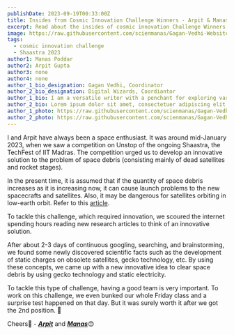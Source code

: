 ```yaml
---
publishDate: 2023-09-19T00:33:00Z
title: Insides from Cosmic Innovation Challenge Winners - Arpit & Manas
excerpt: Read about the insides of cosmic innovation Challenge Winners of Space Sustainability Track.
image: https://raw.githubusercontent.com/scienmanas/Gagan-Vedhi-Website/main/src/content/images_posts/cosmic-innovation-challenge-space-sustainability-track.png
tags:
  - cosmic innovation challenge
  - Shaastra 2023
author1: Manas Poddar
author2: Arpit Gupta
author3: none
author4: none
author_1_bio_designation: Gagan Vedhi, Coordinator
author_2_bio_designation: Digital Wizards, Coordiantor
author_1_bio: I am a versatile writer with a penchant for exploring various genres, drawing inspiration from a diverse range of books, including sci-fi, romantic comedy, and thrilling crime novels by acclaimed author Chetan Bhagat. His fascination with astronomy was ignited in his childhood, gazing at the stars, and fueled further by a dream of journeying through a wormhole. Manas brings a touch of humor to his writing, adding a delightful and entertaining element to his work. With a unique blend of creativity and a lighthearted approach, he invites readers on imaginative journeys through his words.
author_2_bio: Lorem ipsum dolor sit amet, consectetuer adipiscing elit. Aenean commodo ligula eget dolor. Aenean massa. Cum sociis natoque penatibus et magnis dis parturient montes, nascetur ridiculus mus. Donec quam felis, ultricies nec, pellentesque eu, pretium quis, sem. Nulla consequat massa quis enim. Donec pede justo, fringilla vel, aliquet nec, vulputate eget, arcu. In enim justo, rhoncus ut, imperdiet a, venenatis vitae, justo. Nullam dictum felis eu pede mollis pretium. Integer tincidunt. Cras dapibus
author_1_photo: https://raw.githubusercontent.com/scienmanas/Gagan-Vedhi-Website/blog/src/content/author_images/manas.png
author_2_photo: https://raw.githubusercontent.com/scienmanas/Gagan-Vedhi-Website/blog/src/content/author_images/arpit.png
---
```

I and Arpit have always been a space enthusiast. It was around mid-January 2023, when we saw a competition on Unstop of the ongoing Shaastra, the TechFest of IIT Madras. The competition urged us to develop an innovative solution to the problem of space debris (consisting mainly of dead satellites and rocket stages).

In the present time, it is assumed that if the quantity of space debris increases as it is increasing now, it can cause launch problems to the new spacecrafts and satellites. Also, it may be dangerous for satellites orbiting in low-earth orbit. Refer to this [article](https://www.weforum.org/agenda/2023/06/orbital-debris-space-junk-removal).

To tackle this challenge, which required innovation, we scoured the internet spending hours reading new research articles to think of an innovative solution.

After about 2-3 days of continuous googling, searching, and brainstorming, we found some newly discovered scientific facts such as the development of static charges on obsolete satellites, gecko technology, etc. By using these concepts, we came up with a new innovative idea to clear space debris by using gecko technology and static electricity.

To tackle this type of challenge, having a good team is very important. To work on this challenge, we even bunked our whole Friday class and a surprise test happened on that day. But it was surely worth it after we got the 2nd position. 🎉

Cheers🥂 - [***Arpit***](https://www.github.com/arpitguptagithub) and [***Manas***](https://www.github.com/scienmanas)😊
